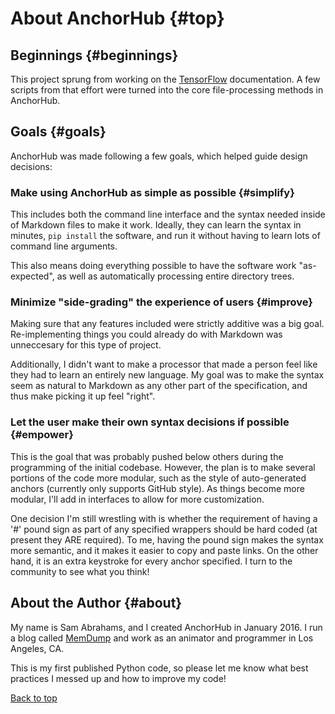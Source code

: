 # About AnchorHub {#top}

## Beginnings {#beginnings}

This project sprung from working on the [TensorFlow](https://github.com/tensorflow/tensorflow) documentation. A few scripts from that effort were turned into the core file-processing methods in AnchorHub.

## Goals {#goals}

AnchorHub was made following a few goals, which helped guide design decisions:

### Make using AnchorHub as simple as possible {#simplify}

This includes both the command line interface and the syntax needed inside of Markdown files to make it work. Ideally, they can learn the syntax in minutes, `pip install` the software, and run it without having to learn lots of command line arguments.

This also means doing everything possible to have the software work "as-expected", as well as automatically processing entire directory trees.

### Minimize "side-grading" the experience of users {#improve}

Making sure that any features included were strictly additive was a big goal. Re-implementing things you could already do with Markdown was unneccesary for this type of project.

Additionally, I didn't want to make a processor that made a person feel like they had to learn an entirely new language. My goal was to make the syntax seem as natural to Markdown as any other part of the specification, and thus make picking it up feel "right". 

### Let the user make their own syntax decisions if possible {#empower}

This is the goal that was probably pushed below others during the programming of the initial codebase. However, the plan is to make several portions of the code more modular, such as the style of auto-generated anchors (currently only supports GitHub style). As things become more modular, I'll add in interfaces to allow for more customization.

One decision I'm still wrestling with is whether the requirement of having a '#' pound sign as part of any specified wrappers should be hard coded (at present they ARE required). To me, having the pound sign makes the syntax more semantic, and it makes it easier to copy and paste links. On the other hand, it is an extra keystroke for every anchor specified. I turn to the community to see what you think! 

## About the Author {#about}

My name is Sam Abrahams, and I created AnchorHub in January 2016. I run a blog called [MemDump](http://www.memdump.co) and work as an animator and programmer in Los Angeles, CA.

This is my first published Python code, so please let me know what best practices I messed up and how to improve my code!

[Back to top](#top)